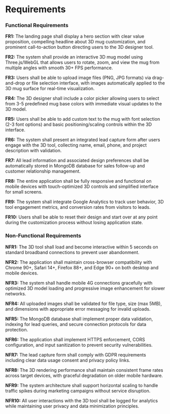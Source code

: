 # Requirements

### Functional Requirements

**FR1:** The landing page shall display a hero section with clear value proposition, compelling headline about 3D mug customization, and prominent call-to-action button directing users to the 3D designer tool.

**FR2:** The system shall provide an interactive 3D mug model using Three.js/WebGL that allows users to rotate, zoom, and view the mug from multiple angles with smooth 30+ FPS performance.

**FR3:** Users shall be able to upload image files (PNG, JPG formats) via drag-and-drop or file selection interface, with images automatically applied to the 3D mug surface for real-time visualization.

**FR4:** The 3D designer shall include a color picker allowing users to select from 3-5 predefined mug base colors with immediate visual updates to the 3D model.

**FR5:** Users shall be able to add custom text to the mug with font selection (2-3 font options) and basic positioning/scaling controls within the 3D interface.

**FR6:** The system shall present an integrated lead capture form after users engage with the 3D tool, collecting name, email, phone, and project description with validation.

**FR7:** All lead information and associated design preferences shall be automatically stored in MongoDB database for sales follow-up and customer relationship management.

**FR8:** The entire application shall be fully responsive and functional on mobile devices with touch-optimized 3D controls and simplified interface for small screens.

**FR9:** The system shall integrate Google Analytics to track user behavior, 3D tool engagement metrics, and conversion rates from visitors to leads.

**FR10:** Users shall be able to reset their design and start over at any point during the customization process without losing application state.

### Non-Functional Requirements

**NFR1:** The 3D tool shall load and become interactive within 5 seconds on standard broadband connections to prevent user abandonment.

**NFR2:** The application shall maintain cross-browser compatibility with Chrome 90+, Safari 14+, Firefox 88+, and Edge 90+ on both desktop and mobile devices.

**NFR3:** The system shall handle mobile 4G connections gracefully with optimized 3D model loading and progressive image enhancement for slower networks.

**NFR4:** All uploaded images shall be validated for file type, size (max 5MB), and dimensions with appropriate error messaging for invalid uploads.

**NFR5:** The MongoDB database shall implement proper data validation, indexing for lead queries, and secure connection protocols for data protection.

**NFR6:** The application shall implement HTTPS enforcement, CORS configuration, and input sanitization to prevent security vulnerabilities.

**NFR7:** The lead capture form shall comply with GDPR requirements including clear data usage consent and privacy policy links.

**NFR8:** The 3D rendering performance shall maintain consistent frame rates across target devices, with graceful degradation on older mobile hardware.

**NFR9:** The system architecture shall support horizontal scaling to handle traffic spikes during marketing campaigns without service disruption.

**NFR10:** All user interactions with the 3D tool shall be logged for analytics while maintaining user privacy and data minimization principles.
